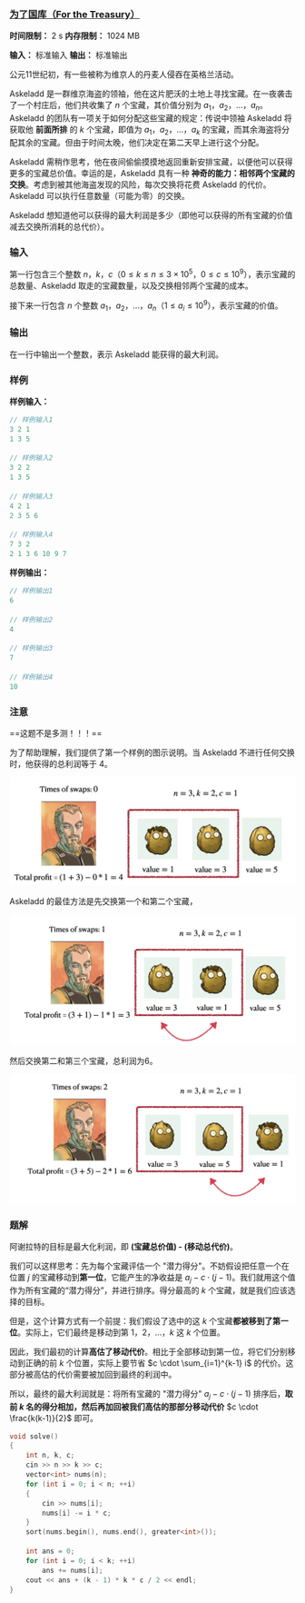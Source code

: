 ### [为了国库（For the Treasury）](https://ac.nowcoder.com/acm/contest/108301/F)

**时间限制：** 2 s
**内存限制：** 1024 MB

**输入：** 标准输入
**输出：** 标准输出



公元11世纪初，有一些被称为维京人的丹麦人侵吞在英格兰活动。

Askeladd 是一群维京海盗的领袖，他在这片肥沃的土地上寻找宝藏。在一夜袭击了一个村庄后，他们共收集了 $n$ 个宝藏，其价值分别为 $a_1$，$a_2$，$\ldots$，$a_n$。Askeladd 的团队有一项关于如何分配这些宝藏的规定：传说中领袖 Askeladd 将获取他 **前面所排** 的 $k$ 个宝藏，即值为 $a_1$，$a_2$，$\ldots$，$a_k$ 的宝藏，而其余海盗将分配其余的宝藏。但由于时间太晚，他们决定在第二天早上进行这个分配。

Askeladd 需稍作思考，他在夜间偷偷摸摸地返回重新安排宝藏，以便他可以获得更多的宝藏总价值。幸运的是，Askeladd 具有一种 **神奇的能力：相邻两个宝藏的交换**。考虑到被其他海盗发现的风险，每次交换将花费 Askeladd 的代价。Askeladd 可以执行任意数量（可能为零）的交换。

Askeladd 想知道他可以获得的最大利润是多少（即他可以获得的所有宝藏的价值减去交换所消耗的总代价）。







### 输入

第一行包含三个整数 $n$，$k$，$c$（$0 \leq k \leq n \leq 3 \times 10^5$，$0 \leq c \leq 10^9$），表示宝藏的总数量、Askeladd 取走的宝藏数量，以及交换相邻两个宝藏的成本。

接下来一行包含 $n$ 个整数 $a_1$，$a_2$，$\ldots$，$a_n$（$1 \leq a_i \leq 10^9$），表示宝藏的价值。





### 输出

在一行中输出一个整数，表示 Askeladd 能获得的最大利润。





### 样例

**样例输入：**

```cpp
// 样例输入1
3 2 1
1 3 5

// 样例输入2
3 2 2
1 3 5

// 样例输入3
4 2 1
2 3 5 6

// 样例输入4
7 3 2
2 1 3 6 10 9 7
```



**样例输出：**

```cpp
// 样例输出1
6

// 样例输出2
4

// 样例输出3
7

// 样例输出4
10
```





### 注意

==这题不是多测！！！==

为了帮助理解，我们提供了第一个样例的图示说明。当 Askeladd 不进行任何交换时，他获得的总利润等于 $4$。

![](assets/2025-07-28-01.png)



Askeladd 的最佳方法是先交换第一个和第二个宝藏，

![](assets/2025-07-28-02.png)

然后交换第二和第三个宝藏，总利润为6。

![](assets/2025-07-28-03.png)





### 题解

阿谢拉特的目标是最大化利润，即 **(宝藏总价值) - (移动总代价)**。

我们可以这样思考：先为每个宝藏评估一个 "潜力得分"。不妨假设把任意一个在位置 $j$ 的宝藏移动到**第一位**，它能产生的净收益是 $a_j - c \cdot (j-1)$。我们就用这个值作为所有宝藏的“潜力得分”，并进行排序。得分最高的 $k$ 个宝藏，就是我们应该选择的目标。

但是，这个计算方式有一个前提：我们假设了选中的这 $k$ 个宝藏**都被移到了第一位**。实际上，它们最终是移动到第 $1$，$2$，$\ldots$，$k$ 这 $k$ 个位置。

因此，我们最初的计算**高估了移动代价**。相比于全部移动到第一位，将它们分别移动到正确的前 $k$ 个位置，实际上要节省 $c \cdot \sum_{i=1}^{k-1} i$ 的代价。这部分被高估的代价需要被加回到最终的利润中。

所以，最终的最大利润就是：将所有宝藏的 "潜力得分" $a_j - c \cdot (j-1)$ 排序后，**取前 $k$ 名的得分相加，然后再加回被我们高估的那部分移动代价** $c \cdot \frac{k(k-1)}{2}$ 即可。



```cpp
void solve()
{
    int n, k, c;
    cin >> n >> k >> c;
    vector<int> nums(n);
    for (int i = 0; i < n; ++i)
    {
        cin >> nums[i];
        nums[i] -= i * c;
    }
    sort(nums.begin(), nums.end(), greater<int>());
 
    int ans = 0;
    for (int i = 0; i < k; ++i)
        ans += nums[i];
    cout << ans + (k - 1) * k * c / 2 << endl;
}
```